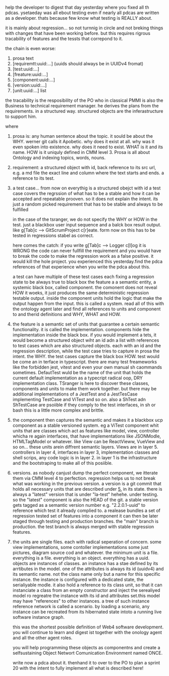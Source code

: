 help the developer to digest that day yesterday where you fixed all th pdcas.
ysetaeday was all ebout testing even if nearly all pdcas are written as a developer. thats because few know what testing is REALLY about.

it is mainly about regression... so not turnnig in circle and not breking things with changes that have been working before. but this requires rigrous tracability of features and the tessts that correpond to it.

the chain is even worse:
1. prosa text
2. [requiremtt:uuid:...] (uuids should always be in UUIDv4 fromat)
3. [test:uuid:...]
4. [freature:uuid:...]
5. [component:uuid:...]
6. [version:uuid:...]
7. [unit:uuid:...] list

the tracability is the resposibility of the PO who in classical PMMI is also the Business to technical requirement manager. he derives the plans from the requirements. in a structured way. structured objects are the inferastructure to support him.

where 
1. prosa is: 
    any human sentence about the topic. it sould be about the WHY. werner git calls it Apobetic.
    why does it exist at all. why was it even spoken into existence. why does it need to exist. WHAT is it and its name. HOW is it uniquly defined in CMM level 3. Prosa is all about Ontology and indexing topics, words, nouns.

2. requirement:
    a structured object with id, back reference to its src url, e.g. a md file
    the exact line and column where the text starts and ends.
    a reference to its test.

3. a test case... from now on everythig is a structured obejct with id
    a test case covers the regrssion of what has to be a stable and how it can be accepted and repeatable prooven. so it does not explain the intent. its just a random picked requirement that has to be stable and always to be fulfilled

    in the case of the tsranger, we do not specify the WHY or HOW in the test. just a blackbox user input sequence and a balck box result output. like g[Tab]c --> GitScrumProject c[r]eate.
    form now on this has to be tested in regressions stabel as correct.

    here comes the catch:  if you write g[Tab]c --> Logger c[l]og it is WRONG
    the code can never fullfill the requirement and you would have to break the code to make the regression work as a false positive. it would kill the hole project. you experienced this yesterday.find the pdca references of that experience when you write the pdca about this.

    a test can have multiple of these test cases each fixing a regression state to be always true to black box the feature a a semantic entity, a systemic black box, called component. the comonent does not reveal HOW it woeks, it just produces the same deterministic regression testable output. inside the component units hold the logic that make the output happen from the input. this is called a system. read all of this with the ontology agent later and find all references to units and component to and therid definitions and WHY, WHAT and HOW.

4. the feature is a semantic set of units that guarantee a certain semantic functionality. it is called the implementation. components hide the implementation inside the black box. if you would implement a tets, it would become a structured object wiht an id adn a list with references to test cases which are also structured objects. each with an id and the regression description, while the test case tries to capture in prosa the intent. the WHY. the test cases capture the black box HOW. test would be come an in terface in typescript. there are many test freameworks like the forbidden jest, vitest and even your own manual sh caommands sometimes. DefautTest wuld be the name of the unit that holds the current default implementation as a typecript radical oop, DRY implementation class. 
    TSranger is here to discover these classes, components and units to make them work together.  but there may be additional implementations of a JestTest and a JestTesCase implementing TestCase and ViTest and so on. also a ShTest adn ShTestCase are psoiible if they comply to the test interfaces, in sh or bash this is a little more complex and brittle.

5. the component then captures the semantic and makes it a blackbox ucp component as a stable versioned system. eg a ViTest component whit units that are classes which act as features like model, view, controller whicha re again interfaces, that have implementations like JSONModle, HTMLTagModel or whatever. like View can be ReactVieww, VueView and so on...
    these units arein diffrent semantic layers. Views are in layer 5. controllers in layer 4, interfaces in layer 3, implementation classes and shell scrips, any code logic is in layer 2. in layer 1 is the infrastructure and the bootstraping to make all of this posiible.

6. versions. as nobody canjust dump the perfect component, we itterate them via CMM level 4 to perfection. regression helps us to not break what was working in the previous version. a version is a git commit that holds all necessary units that are described under [5.](component) in its state. there is always a "latest" version that is under "la-test" hehehe. under testing. so the "latest" component is also the HEAD of the git. a stable version gets tagged as a semantic version number e.g. "2.2.0.1-uuid" to reference which test it already complied to. a realease bundles a set of regression tested set of features into a component
    it can then be later staged through testing and production branches. the "main" branch is production. the test branch is always merged with stable regression features.

7. the units are single files. each with radical seperation of concern. some view implementations, some contoller implementations some just pictures, diagram source cod and whatever. the minimum unit is a file. everything is a file. everything is an object. everything has a uuid. objects are instances of classes. an instance has a stae defined by its arrtibutes in the model. one of the attributes is always its id (uuidv4) and its semantic name. not the class name only but a name for this specific instance. the instance is configured with a dedicated state, the serialiyable modle. it also hold a reference to its class unit, so that it can instanciate a class from an empty constructor and inject the serealiyed model ro regreatre the instance with its id and attributes set.this model may have "references" to other instances. a tree of such instance reference network is called a scenario. by loading a scenario, any instance can be recreated from its hibernated state intoto a running live software instance graph.

    this was the shortest possible definition of Web4 software development. you will continue to learn and digest ist together with the onology agent and all the other agent roles.

    you will help programming these objects as componentns and create a selfsustaining Object Networt Comunication Environment named ONCE.

    write now a pdca about it. thenhand it to over to the PO to plan a sprint 20 with the intent to fully implement all what is described here!
